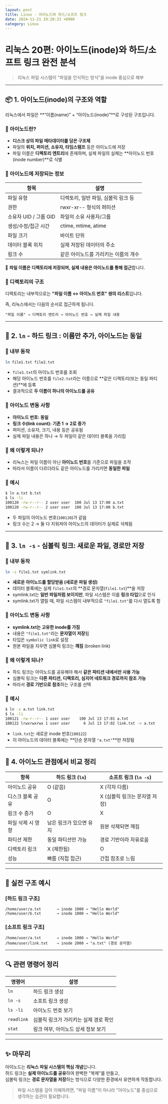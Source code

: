 ```yaml
---
layout: post
title: Linux - 아이노드와 하드/소프트 링크  
date: 2024-11-21 19:20:23 +0900
category: Linux
---
```

# 리눅스 20편: 아이노드(inode)와 하드/소프트 링크 완전 분석

> 리눅스 파일 시스템이 "파일을 인식하는 방식"을 inode 중심으로 해부

---

## 📦 1. 아이노드(inode)의 구조와 역할

리눅스에서 파일은 **“이름(name)” + “아이노드(inode)”**로 구성된 구조입니다.

### 🔧 아이노드란?

- **디스크 상의 파일 메타데이터를 담은 구조체**
- 파일의 **위치, 퍼미션, 소유자, 타임스탬프** 등은 아이노드에 저장
- 파일 이름은 **디렉토리 엔트리**에 존재하며, 실제 파일의 실체는 **아이노드 번호(inode number)**로 식별

### 📌 아이노드에 저장되는 정보

| 항목 | 설명 |
|------|------|
| 파일 유형 | 디렉토리, 일반 파일, 심볼릭 링크 등 |
| 권한 | rwxr-xr-- 형식의 퍼미션 |
| 소유자 UID / 그룹 GID | 파일의 소유 사용자/그룹 |
| 생성/수정/접근 시간 | ctime, mtime, atime |
| 파일 크기 | 바이트 단위 |
| 데이터 블록 위치 | 실제 저장된 데이터의 주소 |
| 링크 수 | 같은 아이노드를 가리키는 이름의 개수 |

📌 **파일 이름은 디렉토리에 저장되며, 실제 내용은 아이노드를 통해 접근**합니다.

### 🧱 디렉토리의 구조

디렉토리는 내부적으로는 **"파일 이름 ↔ 아이노드 번호" 쌍의 리스트**입니다.

즉, 리눅스에서는 다음의 순서로 접근하게 됩니다.

```
"파일 이름" → 디렉토리 엔트리 → 아이노드 번호 → 실제 파일 내용
```

---

## 🔗 2. `ln` - 하드 링크 : 이름만 추가, 아이노드는 동일

### 🧩 내부 동작

```bash
ln file1.txt file2.txt
```

- `file1.txt`의 아이노드 번호를 조회
- 해당 아이노드 번호를 `file2.txt`라는 이름으로 **같은 디렉토리(또는 동일 파티션)**에 등록
- 결과적으로 **두 이름이 하나의 아이노드를 공유**

### 📁 아이노드 변동 사항

- **아이노드 번호: 동일**
- **링크 수(link count): 기존 1 → 2로 증가**
- 퍼미션, 소유자, 크기, 내용 등은 공유됨
- 실제 파일 내용은 하나 → 두 파일이 같은 데이터 블록을 가리킴

### 🎯 왜 이렇게 되나?

- 리눅스는 파일 이름이 아닌 **아이노드 번호**를 기준으로 파일을 조작
- 따라서 이름이 다르더라도 같은 아이노드를 가리키면 **동일한 파일**

### 🧪 예시

```bash
$ ln a.txt b.txt
$ ls -li
100120 -rw-r--r-- 2 user user  100 Jul 13 17:00 a.txt
100120 -rw-r--r-- 2 user user  100 Jul 13 17:00 b.txt
```

- 두 파일의 아이노드 번호(`100120`)가 같음
- 링크 수는 2 → 둘 다 지워져야 아이노드의 데이터가 실제로 삭제됨

---

## 🔗 3. `ln -s` - 심볼릭 링크: 새로운 파일, 경로만 저장

### 🧩 내부 동작

```bash
ln -s file1.txt symlink.txt
```

- **새로운 아이노드를 할당받음 (새로운 파일 생성)**
- 데이터 블록에는 실제 `file1.txt`의 **경로 문자열(`file1.txt`)**을 저장
- symlink.txt는 **일반 파일처럼 보이지만**, 파일 시스템은 이를 **링크 타입**으로 인식
- symlink.txt가 열릴 때, 파일 시스템이 내부적으로 `"file1.txt"`를 다시 열도록 함

### 📁 아이노드 변동 사항

- **symlink.txt는 고유한 inode를 가짐**
- 내용은 `"file1.txt"`라는 **문자열이 저장**됨
- 타입은 `symbolic link`로 설정
- 원본 파일을 지우면 심볼릭 링크는 **깨짐** (broken link)

### 🧠 왜 이렇게 되나?

- 하드 링크는 아이노드를 공유해야 해서 **같은 파티션 내에서만 사용 가능**
- 심볼릭 링크는 **다른 파티션, 디렉토리, 심지어 네트워크 경로까지 참조 가능**
- 따라서 **경로 기반으로 참조**하는 구조를 선택

### 🧪 예시

```bash
$ ln -s a.txt link.txt
$ ls -li
100121 -rw-r--r-- 1 user user    100 Jul 13 17:01 a.txt
100122 lrwxrwxrwx 1 user user      6 Jul 13 17:02 link.txt -> a.txt
```

- `link.txt`는 새로운 inode 번호(`100122`)
- 이 아이노드의 데이터 블록에는 **단순 문자열 `"a.txt"`**만 저장됨

---

## 🧬 4. 아이노드 관점에서 비교 정리

| 항목 | 하드 링크 (`ln`) | 소프트 링크 (`ln -s`) |
|------|------------------|------------------------|
| 아이노드 공유 | O (같음) | X (각자 다름) |
| 디스크 블록 공유 | O | X (심볼릭 링크는 문자열 저장) |
| 링크 수 증가 | O | X |
| 파일 삭제 시 영향 | 남은 링크가 있으면 유지 | 원본 삭제되면 깨짐 |
| 파티션 제한 | 동일 파티션만 가능 | 경로 기반이라 자유로움 |
| 디렉토리 링크 | X (제한됨) | O |
| 성능 | 빠름 (직접 접근) | 간접 참조로 느림 |

---

## 🧪 실전 구조 예시

### [하드 링크 구조]
```text
/home/user/a.txt       → inode 1000 → "Hello World"
/home/user/b.txt       → inode 1000 → "Hello World"
```

### [소프트 링크 구조]
```text
/home/user/a.txt       → inode 1000 → "Hello World"
/home/user/link.txt    → inode 2000 → "a.txt" (경로 문자열)
```

---

## 🔍 관련 명령어 정리

| 명령어 | 설명 |
|--------|------|
| `ln` | 하드 링크 생성 |
| `ln -s` | 소프트 링크 생성 |
| `ls -li` | 아이노드 번호 보기 |
| `readlink` | 심볼릭 링크가 가리키는 실제 경로 확인 |
| `stat` | 링크 여부, 아이노드 상세 정보 보기 |

---

## ✨ 마무리

아이노드는 **리눅스 파일 시스템의 핵심 개념**입니다.  
하드 링크는 **실제 아이노드를 공유**하여 완벽한 "복제"를 만들고,  
심볼릭 링크는 **경로 문자열을 저장**하는 방식으로 다양한 환경에서 유연하게 작동합니다.

> 파일 시스템을 깊이 이해하려면, "파일 이름"이 아니라 "아이노드"를 중심으로 생각하는 습관이 필요합니다.